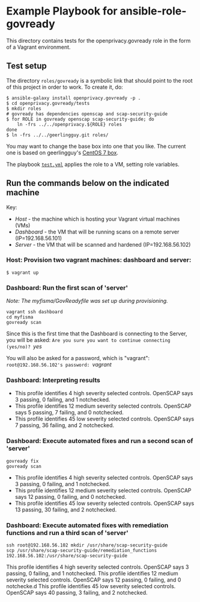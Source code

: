 # Example Playbook for ansible-role-govready

This directory contains tests for the openprivacy.govready role in the form of a Vagrant environment.

## Test setup

The directory `roles/govready` is a symbolic link that should point to the root of this project in order to work. To create it, do:

```ShellSession
$ ansible-galaxy install openprivacy.govready -p .
$ cd openprivacy.govready/tests
$ mkdir roles
# govready has dependencies openscap and scap-security-guide
$ for ROLE in govready openscap scap-security-guide; do
    ln -frs ../../openprivacy.${ROLE} roles
done
$ ln -frs ../../geerlingguy.git roles/
```

You may want to change the base box into one that you like. The current one is based on geerlingguy's [CentOS 7 box](https://atlas.hashicorp.com/geerlingguy/boxes/centos7).

The playbook [`test.yml`](tests/test.yml) applies the role to a VM, setting role variables.

## Run the commands below on the indicated machine
Key:
- *Host* - the machine which is hosting your Vagrant virtual machines (VMs)
- *Dashboard* - the VM that will be running scans on a remote server (IP=192.168.56.101)
- *Server* - the VM that will be scanned and hardened (IP=192.168.56.102)

### Host: Provision two vagrant machines: dashboard and server:

```ShellSession
$ vagrant up
```

### Dashboard: Run the first scan of 'server'
_Note: The myfisma/GovReadyfile was set up during provisioning._
```ShellSession
vagrant ssh dashboard
cd myfisma
govready scan
```

Since this is the first time that the Dashboard is connecting to the Server, you will be asked:
`Are you sure you want to continue connecting (yes/no)? `_yes_

You will also be asked for a password, which is "vagrant":
`root@192.168.56.102's password: `_vagrant_

### Dashboard: Interpreting results
- This profile identifies 4 high severity selected controls. OpenSCAP says 3 passing, 0 failing, and 1 notchecked.
- This profile identifies 12 medium severity selected controls. OpenSCAP says 5 passing, 7 failing, and 0 notchecked.
- This profile identifies 45 low severity selected controls. OpenSCAP says 7 passing, 36 failing, and 2 notchecked.

### Dashboard: Execute automated fixes and run a second scan of 'server'

```ShellSession
govready fix
govready scan
```
- This profile identifies 4 high severity selected controls. OpenSCAP says 3 passing, 0 failing, and 1 notchecked.
- This profile identifies 12 medium severity selected controls. OpenSCAP says 12 passing, 0 failing, and 0 notchecked.
- This profile identifies 45 low severity selected controls. OpenSCAP says 13 passing, 30 failing, and 2 notchecked.

### Dashboard: Execute automated fixes with remediation functions and run a third scan of 'server'

```ShellSession
ssh root@192.168.56.102 mkdir /usr/share/scap-security-guide
scp /usr/share/scap-security-guide/remediation_functions 192.168.56.102:/usr/share/scap-security-guide
```

This profile identifies 4 high severity selected controls. OpenSCAP says 3 passing, 0 failing, and 1 notchecked.
This profile identifies 12 medium severity selected controls. OpenSCAP says 12 passing, 0 failing, and 0 notchecke.d
This profile identifies 45 low severity selected controls. OpenSCAP says 40 passing, 3 failing, and 2 notchecked.
